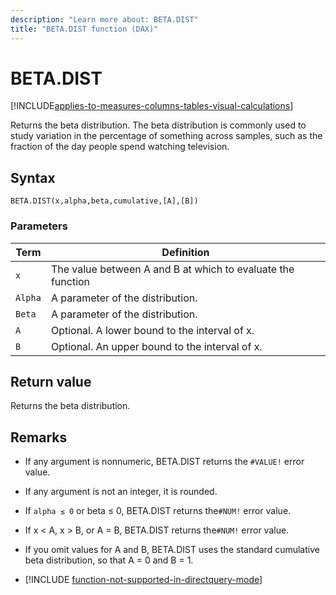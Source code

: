 ```yaml
---
description: "Learn more about: BETA.DIST"
title: "BETA.DIST function (DAX)"
---
```

# BETA.DIST

[!INCLUDE[applies-to-measures-columns-tables-visual-calculations](includes/applies-to-measures-columns-tables-visual-calculations.md)]

Returns the beta distribution. The beta distribution is commonly used to study variation in the percentage of something across samples, such as the fraction of the day people spend watching television.  
  
## Syntax  
  
```dax
BETA.DIST(x,alpha,beta,cumulative,[A],[B])  
```
  
### Parameters  
  
|Term|Definition|  
|--------|--------------|  
|`x`|The value between A and B at which to evaluate the function|  
|`Alpha`|A parameter of the distribution.|  
|`Beta`|A parameter of the distribution.|  
|`A`|Optional. A lower bound to the interval of x.|  
|`B`|Optional. An upper bound to the interval of x.|  
  
## Return value

Returns the beta distribution.  
  
## Remarks

- If any argument is nonnumeric, BETA.DIST returns the `#VALUE!` error value.

- If any argument is not an integer, it is rounded. 
  
- If `alpha ≤ 0` or beta ≤ 0, BETA.DIST returns the`#NUM!` error value.  
  
- If x &lt; A, x &gt; B, or A = B, BETA.DIST returns the`#NUM!` error value.  
  
- If you omit values for A and B, BETA.DIST uses the standard cumulative beta distribution, so that A = 0 and B = 1.  

- [!INCLUDE [function-not-supported-in-directquery-mode](includes/function-not-supported-in-directquery-mode.md)]
